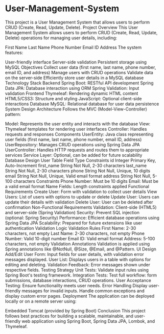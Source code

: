 # User-Management-System
 This project is a User Management System that allows users to perform CRUD (Create, Read, Update, Delete).
Project Overview
This User Management System allows users to perform CRUD (Create, Read, Update, Delete) operations for managing user details, including:

First Name
Last Name
Phone Number
Email ID
Address
The system features:

User-friendly interface
Server-side validation
Persistent storage using MySQL
Objectives
Collect user data (first name, last name, phone number, email ID, and address)
Manage users with CRUD operations
Validate data on the server-side
Efficiently store user details in a MySQL database
Technology Stack
Backend
Spring Boot: RESTful API development
Spring Data JPA: Database interaction using ORM
Spring Validation: Input validation
Frontend
Thymeleaf: Rendering dynamic HTML content
HTML5/CSS3: Structure and styling
JavaScript: Optional client-side interactions
Database
MySQL: Relational database for user data persistence
System Design
Architecture
Follows the MVC (Model-View-Controller) pattern:

Model: Represents the user entity and interacts with the database
View: Thymeleaf templates for rendering user interfaces
Controller: Handles requests and responses
Components
UserEntity: Java class representing user fields (first name, last name, phone number, email ID, address)
UserRepository: Manages CRUD operations using Spring Data JPA
UserController: Handles HTTP requests and routes them to appropriate services
Service Layer: Optional, can be added for future scalability
Database Design
User Table
Field	Type	Constraints
id	Integer	Primary Key, Auto-Increment
first_name	String	Not Null, 2-30 characters
last_name	String	Not Null, 2-30 characters
phone	String	Not Null, Unique, 10 digits
email	String	Not Null, Unique, Valid email format
address	String	Not Null, 5-100 characters
Constraints
Phone Number: Must be 10 digits
Email: Must be a valid email format
Name Fields: Length constraints applied
Functional Requirements
Create User: Form with validation to collect user details
View Users: List of users with options to update or delete
Update User: Users can update their details with validation
Delete User: User can be deleted after confirmation
Non-Functional Requirements
Validation: Client-side (HTML5) and server-side (Spring Validation)
Security: Prevent SQL injection (optional: Spring Security)
Performance: Efficient database operations using Spring Data JPA
Scalability: Prepared for future extensions like user authentication
Validation Logic
Validation Rules
First Name: 2-30 characters, not empty
Last Name: 2-30 characters, not empty
Phone Number: Valid 10-digit number
Email ID: Valid email format
Address: 5-100 characters, not empty
Validation Annotations
Validation is applied using Spring annotations like @NotNull, @Size, @Email, and @Pattern.
UI Design
Add/Edit User Form: Input fields for user details, with validation error messages displayed.
User List: Displays users in a table with options for editing and deleting.
Validation Feedback: Error messages shown under respective fields.
Testing Strategy
Unit Tests: Validate input rules using Spring Boot's testing framework.
Integration Tests: Test full workflow: form submissions, database interactions, CRUD operations.
User Acceptance Testing: Ensure functionality meets user needs.
Error Handling
Display user-friendly messages for invalid inputs.
Handle common exceptions and display custom error pages.
Deployment
The application can be deployed locally or on a remote server using:

Embedded Tomcat (provided by Spring Boot)
Conclusion
This project follows best practices for building a scalable, maintainable, and user-friendly web application using Spring Boot, Spring Data JPA, Lombok, and Thymeleaf.
